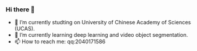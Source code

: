 ### Hi there 👋

<!--
**lzl2040/lzl2040** is a ✨ _special_ ✨ repository because its `README.md` (this file) appears on your GitHub profile.

Here are some ideas to get you started:

- 🔭 I’m currently working on ...
- 🌱 I’m currently learning ...
- 👯 I’m looking to collaborate on ...
- 🤔 I’m looking for help with ...
- 💬 Ask me about ...
- 📫 How to reach me: ...
- 😄 Pronouns: ...
- ⚡ Fun fact: ...
-->
- 🔭 I’m currently studting on University of Chinese Academy of Sciences (UCAS).
- 🌱 I’m currently learning deep learning and video object segmentation.
- 📫 How to reach me: qq:2040171586
